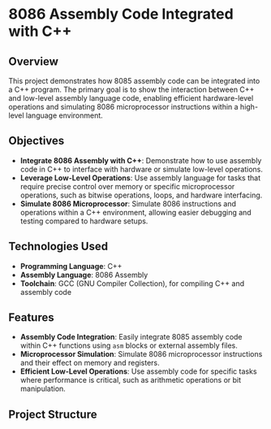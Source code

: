 # 8086 Assembly Code Integrated with C++

## Overview

This project demonstrates how 8085 assembly code can be integrated into a C++ program. The primary goal is to show the interaction between C++ and low-level assembly language code, enabling efficient hardware-level operations and simulating 8086 microprocessor instructions within a high-level language environment.

## Objectives

- **Integrate 8086 Assembly with C++**: Demonstrate how to use assembly code in C++ to interface with hardware or simulate low-level operations.
- **Leverage Low-Level Operations**: Use assembly language for tasks that require precise control over memory or specific microprocessor operations, such as bitwise operations, loops, and hardware interfacing.
- **Simulate 8086 Microprocessor**: Simulate 8086 instructions and operations within a C++ environment, allowing easier debugging and testing compared to hardware setups.

## Technologies Used

- **Programming Language**: C++
- **Assembly Language**: 8086 Assembly
- **Toolchain**: GCC (GNU Compiler Collection), for compiling C++ and assembly code

## Features

- **Assembly Code Integration**: Easily integrate 8085 assembly code within C++ functions using `asm` blocks or external assembly files.
- **Microprocessor Simulation**: Simulate 8086 microprocessor instructions and their effect on memory and registers.
- **Efficient Low-Level Operations**: Use assembly code for specific tasks where performance is critical, such as arithmetic operations or bit manipulation.

## Project Structure

